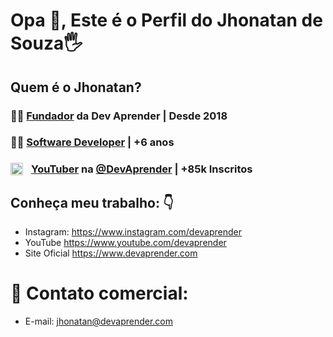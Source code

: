 # **Opa 👋, Este é o Perfil do Jhonatan de Souza🖐**

## Quem é o Jhonatan?

### 🙋‍♂️ **[Fundador](https://www.devaprender.com) da Dev Aprender | Desde 2018**
### 👨‍💻 **[Software Developer](https://www.linkedin.com/in/jhonatands/) | +6 anos**
### <a href="https://www.youtube.com/devaprender"><img align="left" alt="YouTuber no canal | youtube.com/devaprender" width="20px" style='padding-right:10px' src="https://image.flaticon.com/icons/png/512/1384/1384060.png" /></a>**[YouTuber](youtube.com/devaprender) na [@DevAprender](youtube.com/devaprender) | +85k Inscritos**

## **Conheça meu trabalho: 👇**
* Instagram: https://www.instagram.com/devaprender
* YouTube https://www.youtube.com/devaprender
* Site Oficial https://www.devaprender.com

# 📨 Contato comercial:
- E-mail: jhonatan@devaprender.com
